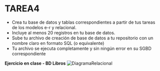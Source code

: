 # TAREA4
- Crea tu base de datos y tablas correspondientes a partir de tus tareas de los modelos e-r y relacional.
- Incluye al menos 20 registros en tu base de datos.
- Sube tu archivo de creación de base de datos a tu repositorio con un nombre claro en formato SQL (o equivalente)
- Tu archivo se ejecuta completamente y sin ningún error en su SGBD correspondiente

**Ejercicio en clase - BD Libros**
![DiagramaRelacional](BD%20entidad-relacion.png)
